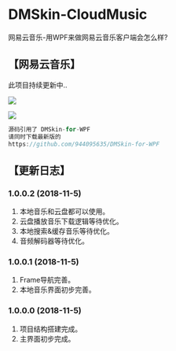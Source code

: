 # DMSkin-CloudMusic
网易云音乐-用WPF来做网易云音乐客户端会怎么样?
## 【网易云音乐】
此项目持续更新中..

<Image src='https://raw.githubusercontent.com/944095635/DMSkin-CloudMusic/master/Screenshot/demo1002.png'></Image>

<Image src='https://raw.githubusercontent.com/944095635/DMSkin-CloudMusic/master/Screenshot/demo1001.png'></Image>

````csharp
源码引用了 DMSkin-for-WPF 
请同时下载最新版的
https://github.com/944095635/DMSkin-for-WPF
````

## 【更新日志】

### 1.0.0.2 (2018-11-5)
1. 本地音乐和云盘都可以使用。
2. 云盘播放音乐下载逻辑等待优化。
3. 本地搜索&缓存音乐等待优化。
3. 音频解码器等待优化。

### 1.0.0.1 (2018-11-5)
1. Frame导航完善。
2. 本地音乐界面初步完善。

### 1.0.0.0 (2018-11-5)
1. 项目结构搭建完成。
2. 主界面初步完成。

